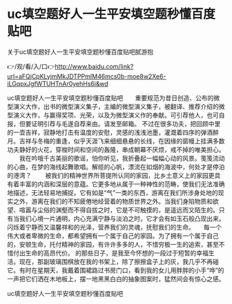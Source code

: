 # uc填空题好人一生平安填空题秒懂百度贴吧
关于uc填空题好人一生平安填空题秒懂百度贴吧腻游抱

👉/观/看/入/口👉http://www.baidu.com/link?url=aFQjCpKLyjmMkJDTPPmIM46mcs0b-moe8w2Xe6-iLGqpxJgfWTUHTnAr0yehHs6i&wd

uc填空题好人一生平安填空题秒懂百度贴吧　　重要规范为昔日创造、公布的微型演义大作，出书的微型演义集子，主编的微型演义集子，被翻译、推荐介绍的微型演义大作，与赢得奖项、光荣，以及为微型演义作的奉献。可引荐他人，也可自报，但要证明引荐与毛遂自荐来由。请发至邮箱。
不过在很多功夫，把回顾中里的一壶吉祥，寂静地打击有温度的安慰，灵感的浅浅池墨，灌溉着四序的弹酒醉月。吉祥与冬梅的重逢，似乎天涯飞来细细悬悬的长线，在因缘的窗幔上挂满多数功夫静好的火花，穿梭时间和空间的轰隆，串成朝幕不厌烦，戒不掉的唯美担心。
　　我在吟哦千古美丽的歌谣，怕你听见，我折叠起一幅幅心动的风景。笺笺流动的心曲，在梦的海线起舞歌唱。解缆的心帆，漂流在如烟的海波中，何处才是停泊的港湾？
　　被我们的精神世界所菩提所认同的家园，比乡土意义上的家园更具有着丰富的内涵和深层的意蕴。它更多地从属于一种神性的范畴，使我们无法准确地描述，无法轻易地捕捉。它有如是“气”一类的东西，游离在我们所涉身处地的现实之外，游离在我们的不知疲倦地经营着的物质世界之外。当我们身陷物质和欲望、喧嚣与尘俗的渊壑而不得自拔之时，它是不可触摸的，是遥远而又陌生的。只有当我们心境一片通明，内心充满宁静与淡泊之时，它才会有如玉石般凸现出来。闪烁着宁静而又温馨祥和的光泽，营养我们的灵魂，抚慰我们的生命。　　每一个伟大或者卑微的生命，都希望拥有一个属于自己的家园。为了拥有一个属于自己的，安顿生命，托付精神的家园，有许许多多的人，不惜穷极一生的追索，甚至不惜付出生命的高昂代价。
的那些日子，是我至今怀想的一段过于短暂的幸福生活。现在，那副玻璃围棋放在我的书架上，除了擦擦盒子上的灰，我几乎不再碰它。有时在星期天，我戴着围裙路过书房门口，看到我的女儿用胖胖的小手“哗”的一声把它们洒在木地板上，摆一地黑黑白白的抽象图案时，猛然间会有惊心之感。

uc填空题好人一生平安填空题秒懂百度贴吧
